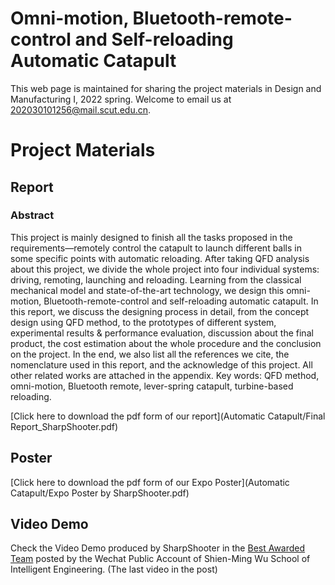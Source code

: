 # Omni-motion, Bluetooth-remote-control and Self-reloading Automatic Catapult
This web page is maintained for sharing the project materials in Design and Manufacturing I, 2022 spring. Welcome to email us at <202030101256@mail.scut.edu.cn>.

# Project Materials

## Report
### Abstract
This project is mainly designed to finish all the tasks proposed in the requirements—remotely control the catapult to launch different balls in some specific points with automatic reloading. 
After taking QFD analysis about this project, we divide the whole project into four individual systems: 
driving, remoting, launching and reloading. Learning from the classical mechanical model and state-of-the-art technology, we design this omni-motion, Bluetooth-remote-control and self-reloading 
automatic catapult. In this report, we discuss the designing process in detail, from the concept design 
using QFD method, to the prototypes of different system, experimental results & performance 
evaluation, discussion about the final product, the cost estimation about the whole procedure and the 
conclusion on the project. In the end, we also list all the references we cite, the nomenclature used in 
this report, and the acknowledge of this project. All other related works are attached in the appendix.
Key words: QFD method, omni-motion, Bluetooth remote, lever-spring catapult, turbine-based reloading.

[Click here to download the pdf form of our report](Automatic Catapult/Final Report_SharpShooter.pdf)

## Poster
[Click here to download the pdf form of our Expo Poster](Automatic Catapult/Expo Poster by SharpShooter.pdf)

## Video Demo
Check the Video Demo produced by SharpShooter in the [Best Awarded Team](https://mp.weixin.qq.com/s/6qpO4l388TN4YJ9pF1TaCA) posted by the Wechat Public Account of Shien-Ming Wu School of Intelligent Engineering. (The last video in the post)

